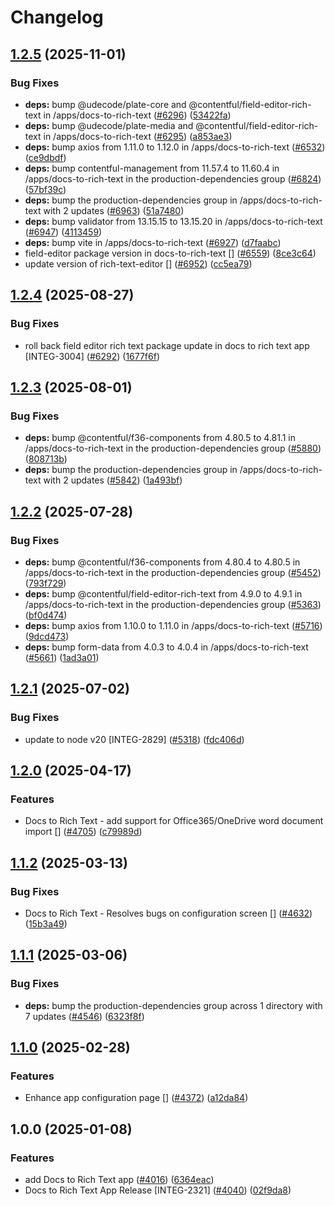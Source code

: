 # Changelog

## [1.2.5](https://github.com/contentful/marketplace-partner-apps/compare/docs-to-rich-text-v1.2.4...docs-to-rich-text-v1.2.5) (2025-11-01)


### Bug Fixes

* **deps:** bump @udecode/plate-core and @contentful/field-editor-rich-text in /apps/docs-to-rich-text ([#6296](https://github.com/contentful/marketplace-partner-apps/issues/6296)) ([53422fa](https://github.com/contentful/marketplace-partner-apps/commit/53422fa602cc5329f4153ca9f53bda23992c4d53))
* **deps:** bump @udecode/plate-media and @contentful/field-editor-rich-text in /apps/docs-to-rich-text ([#6295](https://github.com/contentful/marketplace-partner-apps/issues/6295)) ([a853ae3](https://github.com/contentful/marketplace-partner-apps/commit/a853ae35fa93d70fb7c311ad004705c8cfcef8b4))
* **deps:** bump axios from 1.11.0 to 1.12.0 in /apps/docs-to-rich-text ([#6532](https://github.com/contentful/marketplace-partner-apps/issues/6532)) ([ce9dbdf](https://github.com/contentful/marketplace-partner-apps/commit/ce9dbdf025d0e5bb285299973ff21f83240673b9))
* **deps:** bump contentful-management from 11.57.4 to 11.60.4 in /apps/docs-to-rich-text in the production-dependencies group ([#6824](https://github.com/contentful/marketplace-partner-apps/issues/6824)) ([57bf39c](https://github.com/contentful/marketplace-partner-apps/commit/57bf39c726f63d532a59643f4a67d81d3a10c07e))
* **deps:** bump the production-dependencies group in /apps/docs-to-rich-text with 2 updates ([#6963](https://github.com/contentful/marketplace-partner-apps/issues/6963)) ([51a7480](https://github.com/contentful/marketplace-partner-apps/commit/51a7480bf77e78fb43bfdaca8eed252850fc918d))
* **deps:** bump validator from 13.15.15 to 13.15.20 in /apps/docs-to-rich-text ([#6947](https://github.com/contentful/marketplace-partner-apps/issues/6947)) ([4113459](https://github.com/contentful/marketplace-partner-apps/commit/4113459cff296e5bf53b0da05a0ed99cf220d055))
* **deps:** bump vite in /apps/docs-to-rich-text ([#6927](https://github.com/contentful/marketplace-partner-apps/issues/6927)) ([d7faabc](https://github.com/contentful/marketplace-partner-apps/commit/d7faabca02d7c720aa5070a9808798a58a34b679))
* field-editor package version in docs-to-rich-text [] ([#6559](https://github.com/contentful/marketplace-partner-apps/issues/6559)) ([8ce3c64](https://github.com/contentful/marketplace-partner-apps/commit/8ce3c64c76c1beaf61e6d82cd2212c59d59c81b4))
* update version of rich-text-editor [] ([#6952](https://github.com/contentful/marketplace-partner-apps/issues/6952)) ([cc5ea79](https://github.com/contentful/marketplace-partner-apps/commit/cc5ea795dc81b46587582b49398c92bf5c8b13c0))

## [1.2.4](https://github.com/contentful/marketplace-partner-apps/compare/docs-to-rich-text-v1.2.3...docs-to-rich-text-v1.2.4) (2025-08-27)


### Bug Fixes

* roll back field editor rich text package update in docs to rich text app [INTEG-3004] ([#6292](https://github.com/contentful/marketplace-partner-apps/issues/6292)) ([1677f6f](https://github.com/contentful/marketplace-partner-apps/commit/1677f6f6842f371fb055197adc02818bb49c3348))

## [1.2.3](https://github.com/contentful/marketplace-partner-apps/compare/docs-to-rich-text-v1.2.2...docs-to-rich-text-v1.2.3) (2025-08-01)


### Bug Fixes

* **deps:** bump @contentful/f36-components from 4.80.5 to 4.81.1 in /apps/docs-to-rich-text in the production-dependencies group ([#5880](https://github.com/contentful/marketplace-partner-apps/issues/5880)) ([808713b](https://github.com/contentful/marketplace-partner-apps/commit/808713ba40763acb725b1a33f97b772385c78055))
* **deps:** bump the production-dependencies group in /apps/docs-to-rich-text with 2 updates ([#5842](https://github.com/contentful/marketplace-partner-apps/issues/5842)) ([1a493bf](https://github.com/contentful/marketplace-partner-apps/commit/1a493bfd4a61f97f47559d813e70867cadb19763))

## [1.2.2](https://github.com/contentful/marketplace-partner-apps/compare/docs-to-rich-text-v1.2.1...docs-to-rich-text-v1.2.2) (2025-07-28)


### Bug Fixes

* **deps:** bump @contentful/f36-components from 4.80.4 to 4.80.5 in /apps/docs-to-rich-text in the production-dependencies group ([#5452](https://github.com/contentful/marketplace-partner-apps/issues/5452)) ([793f729](https://github.com/contentful/marketplace-partner-apps/commit/793f7293201918221d7c5c589a9b4fbe811555f2))
* **deps:** bump @contentful/field-editor-rich-text from 4.9.0 to 4.9.1 in /apps/docs-to-rich-text in the production-dependencies group ([#5363](https://github.com/contentful/marketplace-partner-apps/issues/5363)) ([bf0d474](https://github.com/contentful/marketplace-partner-apps/commit/bf0d4749537f03a19b857e02117f70c5bf3fd83f))
* **deps:** bump axios from 1.10.0 to 1.11.0 in /apps/docs-to-rich-text ([#5716](https://github.com/contentful/marketplace-partner-apps/issues/5716)) ([9dcd473](https://github.com/contentful/marketplace-partner-apps/commit/9dcd4739b985906b44204bbeda87b639242f154c))
* **deps:** bump form-data from 4.0.3 to 4.0.4 in /apps/docs-to-rich-text ([#5661](https://github.com/contentful/marketplace-partner-apps/issues/5661)) ([1ad3a01](https://github.com/contentful/marketplace-partner-apps/commit/1ad3a01957e1b0111c73bc2e122d0a7837da93e4))

## [1.2.1](https://github.com/contentful/marketplace-partner-apps/compare/docs-to-rich-text-v1.2.0...docs-to-rich-text-v1.2.1) (2025-07-02)


### Bug Fixes

* update to node v20 [INTEG-2829] ([#5318](https://github.com/contentful/marketplace-partner-apps/issues/5318)) ([fdc406d](https://github.com/contentful/marketplace-partner-apps/commit/fdc406d9328bc6279abb658dcf5a1bf28795a449))

## [1.2.0](https://github.com/contentful/marketplace-partner-apps/compare/docs-to-rich-text-v1.1.2...docs-to-rich-text-v1.2.0) (2025-04-17)


### Features

* Docs to Rich Text - add support for Office365/OneDrive word document import [] ([#4705](https://github.com/contentful/marketplace-partner-apps/issues/4705)) ([c79989d](https://github.com/contentful/marketplace-partner-apps/commit/c79989d998281b59f13aeafc40bde323acbf2bb0))

## [1.1.2](https://github.com/contentful/marketplace-partner-apps/compare/docs-to-rich-text-v1.1.1...docs-to-rich-text-v1.1.2) (2025-03-13)


### Bug Fixes

* Docs to Rich Text - Resolves bugs on configuration screen [] ([#4632](https://github.com/contentful/marketplace-partner-apps/issues/4632)) ([15b3a49](https://github.com/contentful/marketplace-partner-apps/commit/15b3a49e5d93adf76ebc801260a683cdb4e0f5df))

## [1.1.1](https://github.com/contentful/marketplace-partner-apps/compare/docs-to-rich-text-v1.1.0...docs-to-rich-text-v1.1.1) (2025-03-06)


### Bug Fixes

* **deps:** bump the production-dependencies group across 1 directory with 7 updates ([#4546](https://github.com/contentful/marketplace-partner-apps/issues/4546)) ([6323f8f](https://github.com/contentful/marketplace-partner-apps/commit/6323f8f63f4cbf6de3632b64ea9e3960d43ca7ad))

## [1.1.0](https://github.com/contentful/marketplace-partner-apps/compare/docs-to-rich-text-v1.0.0...docs-to-rich-text-v1.1.0) (2025-02-28)


### Features

* Enhance app configuration page [] ([#4372](https://github.com/contentful/marketplace-partner-apps/issues/4372)) ([a12da84](https://github.com/contentful/marketplace-partner-apps/commit/a12da841ce09e31e6436a0109e8bea75a13683c6))

## 1.0.0 (2025-01-08)


### Features

* add Docs to Rich Text app ([#4016](https://github.com/contentful/marketplace-partner-apps/issues/4016)) ([6364eac](https://github.com/contentful/marketplace-partner-apps/commit/6364eacfca217f58d875a86cf0f307d2d2b0c4c2))
* Docs to Rich Text App Release [INTEG-2321] ([#4040](https://github.com/contentful/marketplace-partner-apps/issues/4040)) ([02f9da8](https://github.com/contentful/marketplace-partner-apps/commit/02f9da828e47d0334606659ca089665db38d5512))
